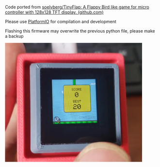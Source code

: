 Code ported from [soelvberg/TinyFlap: A Flappy Bird like game for micro controller with 128x128 TFT display. (github.com)](https://github.com/soelvberg/TinyFlap)

Please use [PlatformIO](https://platformio.org/platformio-ide) for compilation and development

Flashing this firmware may overwrite the previous python file, please make a backup

<img src="pic.png" alt="pic" style="zoom: 50%;" />